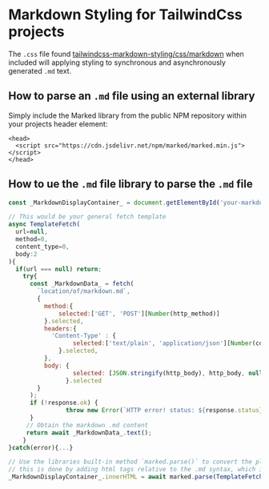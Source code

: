 # Markdown Styling for TailwindCss projects

The `.css` file found [tailwindcss-markdown-styling/css/markdown](https://github.com/Phyziro/tailwindcss-markdown-styling/blob/main/css/markdown) when included will applying styling to synchronous and asynchronously generated `.md` text.

## How to parse an `.md` file using an external library

Simply include the Marked library from the public NPM repository within your projects header element:
```  
<head>
  <script src="https://cdn.jsdelivr.net/npm/marked/marked.min.js"></script>
</head>
 ```

## How to ue the `.md` file library to parse the `.md` file

```Javascript
const _MarkdownDisplayContainer_ = document.getElementById('your-markdown-display-container');

// This would be your general fetch template
async TemplateFetch(
  url=null,
  method=0,
  content_type=0,
  body:2
){
  if(url === null) return;
    try{
      const _MarkdownData_ = fetch(
        `location/of/markdown.md`,
        {
          method:{
              selected:['GET', 'POST'][Number(http_method)]
          }.selected,
          headers:{
            'Content-Type' : {
                  selected:['text/plain', 'application/json'][Number(content_type)]
              }.selected,
          },
          body: {
                  selected: [JSON.stringify(http_body), http_body, null][Number(body_type)]
                }.selected
        }
      );
      if (!response.ok) {
                throw new Error(`HTTP error! status: ${response.status}`);
      }
     // Obtain the markdown .md content
     return await _MarkdownData_.text();
    }
}catch(error){...}

// Use the libraries built-in method `marked.parse()` to convert the plain/text into .md format
// this is done by adding html tags relative to the .md syntax, which is handld by the Marked library
_MarkdownDisplayContainer_.innerHTML = await marked.parse(TemplateFetch(`location/of/markdown.md`,1));
```


